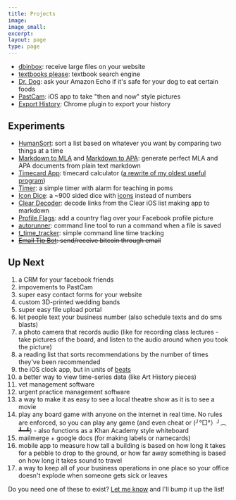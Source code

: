 ```yaml
---
title: Projects
image:
image_small:
excerpt:
layout: page
type: page
---
```


* [dbinbox](https://dbinbox.com): receive large files on your website
* [textbooks please](http://textbooksplease.com): textbook search engine
* [Dr. Dog](https://www.alexaskillstore.com/Dr-Dog/39678): ask your Amazon Echo if it's safe for your dog to eat certain foods
* [PastCam](https://itunes.apple.com/us/app/pastcam/id1217068871?mt=8): iOS app to take "then and now" style pictures
* [Export History](https://chrome.google.com/webstore/detail/export-history/hcohnnbbiggngobheobhdipbgmcbelhh?hl=en-US): Chrome plugin to export your history

## Experiments

* [HumanSort](http://gen.co/humansort/): sort a list based on whatever you want by comparing two things at a time
* [Markdown to MLA](http://markdowntomla.com/) and [Markdown to APA](http://markdowntoapa.com/): generate perfect MLA and APA documents from plain text markdown
* [Timecard App](https://timecardapp.com): timecard calculator ([a rewrite of my oldest useful program](/timecardapp))
* [Timer](http://gen.co/timer/): a simple timer with alarm for teaching in poms
* [Icon Dice](http://gen.co/icondice/): a ~900 sided dice with [icons](https://material.io/icons/) instead of numbers
* [Clear Decoder](http://gen.co/clear/): decode links from the Clear iOS list making app to markdown
* [Profile Flags](https://profileflags.parseapp.com/): add a country flag over your Facebook profile picture
* [autorunner](https://github.com/christiangenco/autorunner): command line tool to run a command when a file is saved
* [t_time_tracker](https://github.com/christiangenco/t_time_tracker): simple command line time tracking
* <strike>[Email Tip Bot](http://emailtipbot.com): send/receive bitcoin through email</strike>

## Up Next

1. a CRM for your facebook friends
1. impovements to PastCam
1. super easy contact forms for your website
1. custom 3D-printed wedding bands
1. super easy file upload portal
1. let people text your business number (also schedule texts and do sms blasts)
1. a photo camera that records audio (like for recording class lectures - take pictures of the board, and listen to the audio around when you took the picture)
1. a reading list that sorts recommendations by the number of times they've been recommended
1. the iOS clock app, but in units of [beats](http://www.wnyc.org/story/15-internet-time/)
1. a better way to view time-series data (like Art History pieces)
1. vet management software
1. urgent practice management software
1. a way to make it as easy to see a local theatre show as it is to see a movie
1. play any board game with anyone on the internet in real time. No rules are enforced, so you can play any game (and even cheat or (╯°□°）╯︵ ┻━┻) - also functions as a Khan Academy style whiteboard
1. mailmerge + google docs (for making labels or namecards)
1. mobile app to measure how tall a building is based on how long it takes for a pebble to drop to the ground, or how far away something is based on how long it takes sound to travel
1. a way to keep all of your business operations in one place so your office doesn't explode when someone gets sick or leaves

Do you need one of these to exist? [Let me know](/contact) and I'll bump it up the list!

